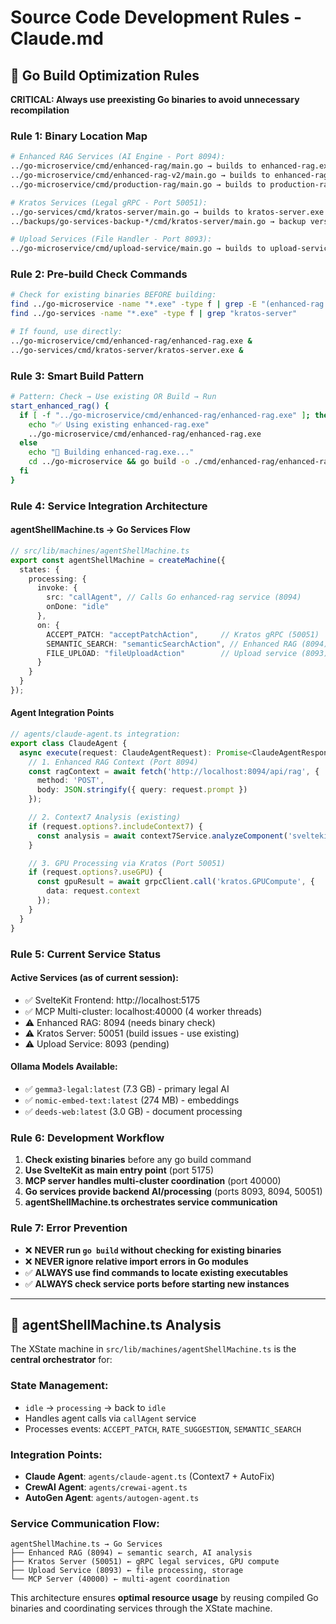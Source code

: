 # Source Code Development Rules - Claude.md

## 🚀 Go Build Optimization Rules

**CRITICAL: Always use preexisting Go binaries to avoid unnecessary recompilation**

### **Rule 1: Binary Location Map**
```bash
# Enhanced RAG Services (AI Engine - Port 8094):
../go-microservice/cmd/enhanced-rag/main.go → builds to enhanced-rag.exe
../go-microservice/cmd/enhanced-rag-v2/main.go → builds to enhanced-rag-v2.exe  
../go-microservice/cmd/production-rag/main.go → builds to production-rag.exe

# Kratos Services (Legal gRPC - Port 50051):
../go-services/cmd/kratos-server/main.go → builds to kratos-server.exe
../backups/go-services-backup-*/cmd/kratos-server/main.go → backup versions

# Upload Services (File Handler - Port 8093):
../go-microservice/cmd/upload-service/main.go → builds to upload-service.exe
```

### **Rule 2: Pre-build Check Commands**
```bash
# Check for existing binaries BEFORE building:
find ../go-microservice -name "*.exe" -type f | grep -E "(enhanced-rag|upload-service)"
find ../go-services -name "*.exe" -type f | grep "kratos-server"

# If found, use directly:
../go-microservice/cmd/enhanced-rag/enhanced-rag.exe &
../go-services/cmd/kratos-server/kratos-server.exe &
```

### **Rule 3: Smart Build Pattern**
```bash
# Pattern: Check → Use existing OR Build → Run
start_enhanced_rag() {
  if [ -f "../go-microservice/cmd/enhanced-rag/enhanced-rag.exe" ]; then
    echo "✅ Using existing enhanced-rag.exe"
    ../go-microservice/cmd/enhanced-rag/enhanced-rag.exe
  else
    echo "🔨 Building enhanced-rag.exe..."
    cd ../go-microservice && go build -o ./cmd/enhanced-rag/enhanced-rag.exe ./cmd/enhanced-rag && ./cmd/enhanced-rag/enhanced-rag.exe
  fi
}
```

### **Rule 4: Service Integration Architecture**

#### **agentShellMachine.ts → Go Services Flow**
```typescript
// src/lib/machines/agentShellMachine.ts
export const agentShellMachine = createMachine({
  states: {
    processing: {
      invoke: {
        src: "callAgent", // Calls Go enhanced-rag service (8094)
        onDone: "idle"
      },
      on: {
        ACCEPT_PATCH: "acceptPatchAction",     // Kratos gRPC (50051)
        SEMANTIC_SEARCH: "semanticSearchAction", // Enhanced RAG (8094)
        FILE_UPLOAD: "fileUploadAction"        // Upload service (8093)
      }
    }
  }
});
```

#### **Agent Integration Points**
```typescript
// agents/claude-agent.ts integration:
export class ClaudeAgent {
  async execute(request: ClaudeAgentRequest): Promise<ClaudeAgentResponse> {
    // 1. Enhanced RAG Context (Port 8094)
    const ragContext = await fetch('http://localhost:8094/api/rag', {
      method: 'POST',
      body: JSON.stringify({ query: request.prompt })
    });

    // 2. Context7 Analysis (existing)
    if (request.options?.includeContext7) {
      const analysis = await context7Service.analyzeComponent('sveltekit', 'legal-ai');
    }

    // 3. GPU Processing via Kratos (Port 50051)
    if (request.options?.useGPU) {
      const gpuResult = await grpcClient.call('kratos.GPUCompute', {
        data: request.context
      });
    }
  }
}
```

### **Rule 5: Current Service Status**

#### **Active Services (as of current session):**
- ✅ SvelteKit Frontend: http://localhost:5175
- ✅ MCP Multi-cluster: localhost:40000 (4 worker threads)  
- ⚠️ Enhanced RAG: 8094 (needs binary check)
- ⚠️ Kratos Server: 50051 (build issues - use existing)
- ⚠️ Upload Service: 8093 (pending)

#### **Ollama Models Available:**
- ✅ `gemma3-legal:latest` (7.3 GB) - primary legal AI
- ✅ `nomic-embed-text:latest` (274 MB) - embeddings
- ✅ `deeds-web:latest` (3.0 GB) - document processing

### **Rule 6: Development Workflow**
1. **Check existing binaries** before any go build command
2. **Use SvelteKit as main entry point** (port 5175)
3. **MCP server handles multi-cluster coordination** (port 40000)
4. **Go services provide backend AI/processing** (ports 8093, 8094, 50051)
5. **agentShellMachine.ts orchestrates service communication**

### **Rule 7: Error Prevention**
- ❌ **NEVER run `go build` without checking for existing binaries**
- ❌ **NEVER ignore relative import errors in Go modules**
- ✅ **ALWAYS use find commands to locate existing executables**
- ✅ **ALWAYS check service ports before starting new instances**

---

## 🎯 agentShellMachine.ts Analysis

The XState machine in `src/lib/machines/agentShellMachine.ts` is the **central orchestrator** for:

### **State Management:**
- `idle` → `processing` → back to `idle`
- Handles agent calls via `callAgent` service
- Processes events: `ACCEPT_PATCH`, `RATE_SUGGESTION`, `SEMANTIC_SEARCH`

### **Integration Points:**
- **Claude Agent**: `agents/claude-agent.ts` (Context7 + AutoFix)
- **CrewAI Agent**: `agents/crewai-agent.ts` 
- **AutoGen Agent**: `agents/autogen-agent.ts`

### **Service Communication Flow:**
```
agentShellMachine.ts → Go Services
├── Enhanced RAG (8094) ← semantic search, AI analysis
├── Kratos Server (50051) ← gRPC legal services, GPU compute
├── Upload Service (8093) ← file processing, storage
└── MCP Server (40000) ← multi-agent coordination
```

This architecture ensures **optimal resource usage** by reusing compiled Go binaries and coordinating services through the XState machine.